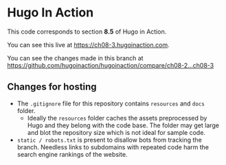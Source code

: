 Hugo In Action
===============

This code corresponds to section **8.5** of Hugo in Action.

You can see this live at https://ch08-3.hugoinaction.com.

You can see the changes made in this branch at https://github.com/hugoinaction/hugoinaction/compare/ch08-2...ch08-3

Changes for hosting
--------------------

* The `.gitignore` file for this repository contains `resources` and `docs` folder.
  * Ideally the `resources` folder caches the assets preprocessed by Hugo and they belong with the code base. The folder may get large and blot the repository size which is not ideal for sample code.
* `static / robots.txt` is present to disallow bots from tracking the branch. Needless links to subdomains with repeated code harm the search engine rankings of the website.

